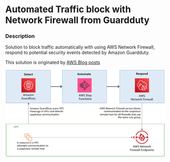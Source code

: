 # Automated Traffic block with Network Firewall from Guardduty  

### Description
Solution to block traffic automatically with using AWS Network Firewall, respond to potential security events detected by Amazon Guardduty.  

This solution is originated by [AWS Blog posts](https://aws.amazon.com/ko/blogs/security/automatically-block-suspicious-traffic-with-aws-network-firewall-and-amazon-guardduty/)  

![architecture](./mdImg/GuardDuty-Network-Firewall-2021-1.png)